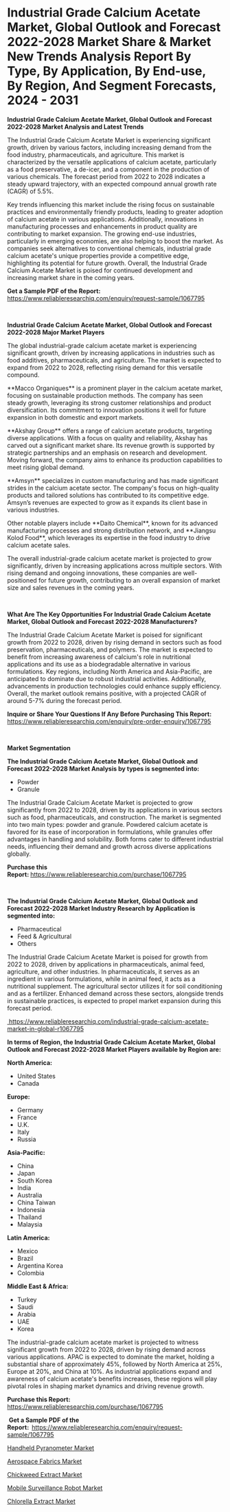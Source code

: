 <p><h1>Industrial Grade Calcium Acetate Market, Global Outlook and Forecast 2022-2028 Market Share & Market New Trends Analysis Report By Type, By Application, By End-use, By Region, And Segment Forecasts, 2024 - 2031</h1></p><p><strong>Industrial Grade Calcium Acetate Market, Global Outlook and Forecast 2022-2028 Market Analysis and Latest Trends</strong></p>
<p><p>The Industrial Grade Calcium Acetate Market is experiencing significant growth, driven by various factors, including increasing demand from the food industry, pharmaceuticals, and agriculture. This market is characterized by the versatile applications of calcium acetate, particularly as a food preservative, a de-icer, and a component in the production of various chemicals. The forecast period from 2022 to 2028 indicates a steady upward trajectory, with an expected compound annual growth rate (CAGR) of 5.5%.</p><p>Key trends influencing this market include the rising focus on sustainable practices and environmentally friendly products, leading to greater adoption of calcium acetate in various applications. Additionally, innovations in manufacturing processes and enhancements in product quality are contributing to market expansion. The growing end-use industries, particularly in emerging economies, are also helping to boost the market. As companies seek alternatives to conventional chemicals, industrial grade calcium acetate's unique properties provide a competitive edge, highlighting its potential for future growth. Overall, the Industrial Grade Calcium Acetate Market is poised for continued development and increasing market share in the coming years.</p></p>
<p><strong>Get a Sample PDF of the Report:&nbsp;</strong> <a href="https://www.reliableresearchiq.com/enquiry/request-sample/1067795">https://www.reliableresearchiq.com/enquiry/request-sample/1067795</a></p>
<p>&nbsp;</p>
<p><strong>Industrial Grade Calcium Acetate Market, Global Outlook and Forecast 2022-2028 Major Market Players</strong></p>
<p><p>The global industrial-grade calcium acetate market is experiencing significant growth, driven by increasing applications in industries such as food additives, pharmaceuticals, and agriculture. The market is expected to expand from 2022 to 2028, reflecting rising demand for this versatile compound.</p><p>**Macco Organiques** is a prominent player in the calcium acetate market, focusing on sustainable production methods. The company has seen steady growth, leveraging its strong customer relationships and product diversification. Its commitment to innovation positions it well for future expansion in both domestic and export markets.</p><p>**Akshay Group** offers a range of calcium acetate products, targeting diverse applications. With a focus on quality and reliability, Akshay has carved out a significant market share. Its revenue growth is supported by strategic partnerships and an emphasis on research and development. Moving forward, the company aims to enhance its production capabilities to meet rising global demand.</p><p>**Amsyn** specializes in custom manufacturing and has made significant strides in the calcium acetate sector. The company's focus on high-quality products and tailored solutions has contributed to its competitive edge. Amsyn’s revenues are expected to grow as it expands its client base in various industries.</p><p>Other notable players include **Daito Chemical**, known for its advanced manufacturing processes and strong distribution network, and **Jiangsu Kolod Food**, which leverages its expertise in the food industry to drive calcium acetate sales.</p><p>The overall industrial-grade calcium acetate market is projected to grow significantly, driven by increasing applications across multiple sectors. With rising demand and ongoing innovations, these companies are well-positioned for future growth, contributing to an overall expansion of market size and sales revenues in the coming years.</p></p>
<p>&nbsp;</p>
<p><strong>What Are The Key Opportunities For Industrial Grade Calcium Acetate Market, Global Outlook and Forecast 2022-2028 Manufacturers?</strong></p>
<p><p>The Industrial Grade Calcium Acetate Market is poised for significant growth from 2022 to 2028, driven by rising demand in sectors such as food preservation, pharmaceuticals, and polymers. The market is expected to benefit from increasing awareness of calcium's role in nutritional applications and its use as a biodegradable alternative in various formulations. Key regions, including North America and Asia-Pacific, are anticipated to dominate due to robust industrial activities. Additionally, advancements in production technologies could enhance supply efficiency. Overall, the market outlook remains positive, with a projected CAGR of around 5-7% during the forecast period.</p></p>
<p><strong>Inquire or Share Your Questions If Any Before Purchasing This Report:</strong> <a href="https://www.reliableresearchiq.com/enquiry/pre-order-enquiry/1067795">https://www.reliableresearchiq.com/enquiry/pre-order-enquiry/1067795</a></p>
<p>&nbsp;</p>
<p><strong>Market Segmentation</strong></p>
<p><strong>The Industrial Grade Calcium Acetate Market, Global Outlook and Forecast 2022-2028 Market Analysis by types is segmented into:</strong></p>
<p><ul><li>Powder</li><li>Granule</li></ul></p>
<p><p>The Industrial Grade Calcium Acetate Market is projected to grow significantly from 2022 to 2028, driven by its applications in various sectors such as food, pharmaceuticals, and construction. The market is segmented into two main types: powder and granule. Powdered calcium acetate is favored for its ease of incorporation in formulations, while granules offer advantages in handling and solubility. Both forms cater to different industrial needs, influencing their demand and growth across diverse applications globally.</p></p>
<p><strong>Purchase this Report:&nbsp;</strong><a href="https://www.reliableresearchiq.com/purchase/1067795">https://www.reliableresearchiq.com/purchase/1067795</a></p>
<p>&nbsp;</p>
<p><strong>The Industrial Grade Calcium Acetate Market, Global Outlook and Forecast 2022-2028 Market Industry Research by Application is segmented into:</strong></p>
<p><ul><li>Pharmaceutical</li><li>Feed & Agricultural</li><li>Others</li></ul></p>
<p><p>The Industrial Grade Calcium Acetate Market is poised for growth from 2022 to 2028, driven by applications in pharmaceuticals, animal feed, agriculture, and other industries. In pharmaceuticals, it serves as an ingredient in various formulations, while in animal feed, it acts as a nutritional supplement. The agricultural sector utilizes it for soil conditioning and as a fertilizer. Enhanced demand across these sectors, alongside trends in sustainable practices, is expected to propel market expansion during this forecast period.</p></p>
<p><a href="https://www.reliableresearchiq.com/industrial-grade-calcium-acetate-market-in-global-r1067795">&nbsp;https://www.reliableresearchiq.com/industrial-grade-calcium-acetate-market-in-global-r1067795</a></p>
<p><strong>In terms of Region, the Industrial Grade Calcium Acetate Market, Global Outlook and Forecast 2022-2028 Market Players available by Region are:</strong></p>
<p>
    <p> <strong> North America: </strong>
        <ul>
            <li>United States</li>
            <li>Canada</li>
        </ul>
        </p> 
    <p> <strong> Europe: </strong>
        <ul>
            <li>Germany</li>
            <li>France</li>
            <li>U.K.</li>
            <li>Italy</li>
            <li>Russia</li>
        </ul>
        </p> 
    <p> <strong> Asia-Pacific: </strong>
        <ul>
            <li>China</li>
            <li>Japan</li>
            <li>South Korea</li>
            <li>India</li>
            <li>Australia</li>
            <li>China Taiwan</li>
            <li>Indonesia</li>
            <li>Thailand</li>
            <li>Malaysia</li>
        </ul>
        </p> 
    <p> <strong> Latin America: </strong>
        <ul>
            <li>Mexico</li>
            <li>Brazil</li>
            <li>Argentina Korea</li>
            <li>Colombia</li>
        </ul>
        </p> 
    <p> <strong> Middle East & Africa: </strong>
        <ul>
            <li>Turkey</li>
            <li>Saudi</li>
            <li>Arabia</li>
            <li>UAE</li>
            <li>Korea</li>
        </ul>
    </p>
    </p>
<p><p>The industrial-grade calcium acetate market is projected to witness significant growth from 2022 to 2028, driven by rising demand across various applications. APAC is expected to dominate the market, holding a substantial share of approximately 45%, followed by North America at 25%, Europe at 20%, and China at 10%. As industrial applications expand and awareness of calcium acetate's benefits increases, these regions will play pivotal roles in shaping market dynamics and driving revenue growth.</p></p>
<p><strong>Purchase this Report: </strong><a href="https://www.reliableresearchiq.com/purchase/1067795">https://www.reliableresearchiq.com/purchase/1067795</a></p>
<p>&nbsp;<strong>Get a Sample PDF of the Report:&nbsp;&nbsp;</strong><a href="https://www.reliableresearchiq.com/enquiry/request-sample/1067795">https://www.reliableresearchiq.com/enquiry/request-sample/1067795</a></p>
<p><strong></strong></p>
<p><p><a href="https://medium.com/@fmetapro/what-is-handheld-pyranometer-market-d5e394ee82d8">Handheld Pyranometer Market</a></p><p><a href="https://www.linkedin.com/pulse/global-aerospace-fabrics-market-focus-application-end-use-industry-eoi5f?trackingId=mLhx88tcRnenPYQJlICRnA%3D%3D">Aerospace Fabrics Market</a></p><p><a href="https://issuu.com/reportprime-2/docs/chickweed-extract-market-size-2030._3f35a8ead104f6">Chickweed Extract Market</a></p><p><a href="https://medium.com/@fmetapro/the-mobile-surveillance-robot-market-has-grown-significantly-as-a-result-of-several-important-a22405b6ae76">Mobile Surveillance Robot Market</a></p><p><a href="https://issuu.com/reportprime-2/docs/chlorella-extract-market-size-2030._d62282e1d5480c">Chlorella Extract Market</a></p></p>